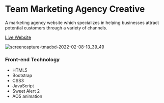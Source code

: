 # Team Marketing Agency Creative 
A marketing agency website which specializes in helping  businesses attract potential customers through a variety of channels.

[Live Website](https://www.tmacbd.com/)

![screencapture-tmacbd-2022-02-08-13_39_49](https://user-images.githubusercontent.com/45326654/152940339-2e282db0-e006-42c1-9dbb-044fb7f198eb.png)

### Front-end Technology  
* HTML5
* Bootstrap
* CSS3
* JavaScript
* Sweet Alert 2
* AOS animation



